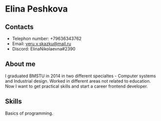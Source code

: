 # Elina Peshkova


## Contacts
* Telephon number: +79636343762
* Email: veru.v.skazku@mail.ru
* Discord: ElinaNikolaevna#2390


## About me
I graduated BMSTU in 2014 in two different specialtes - Computer systems and Industrial design. Worked in different areas not related to education. Now I want to get practical skills and start a career frontend developer.

## Skills
Basics of programming.


